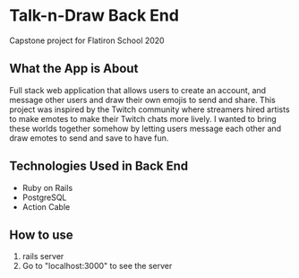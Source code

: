 # Talk-n-Draw Back End

Capstone project for Flatiron School 2020

## What the App is About
Full stack web application that allows users to create an account, and message other users and draw their own emojis to send and share. This project was inspired by the Twitch community where streamers hired artists to make emotes to make their Twitch chats more lively. I wanted to bring these worlds together somehow by letting users message each other and draw emotes to send and save to have fun.

## Technologies Used in Back End
<ul>
<li>Ruby on Rails</li>
<li>PostgreSQL</li>
<li>Action Cable</li>
</ul>

## How to use
<ol>
<li>rails server</li>
<li>Go to "localhost:3000" to see the server</li>
</ol>